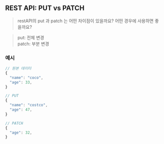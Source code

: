 ## REST API: PUT vs PATCH

> restAPI의 put 과 patch 는 어떤 차이점이 있을까요? 어떤 경우에 사용하면 좋을까요?

> put: 전체 변경   
> patch: 부분 변경

### 예시
```javascript
// 원본 데이터
{
  "name": "coco",
  "age": 33,
}

// PUT
{
  "name": "costco",
  "age": 47,
}

// PATCH
{
  "age": 32,
}
```